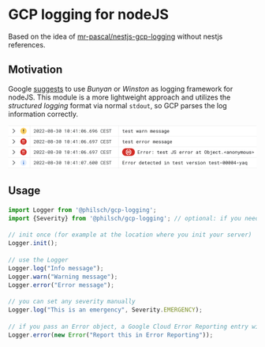 GCP logging for nodeJS
======================

Based on the idea of [mr-pascal/nestjs-gcp-logging](https://github.com/mr-pascal/nestjs-gcp-logging/) without nestjs
references.

## Motivation

Google [suggests](https://cloud.google.com/logging/docs/setup/nodejs) to use *Bunyan* or *Winston* as logging
framework for nodeJS. This module is a more lightweight approach and utilizes the *structured logging* format
via normal `stdout`, so GCP parses the log information correctly.

![gcp log example](./docs/gcp-log.png)

## Usage

```typescript
import Logger from '@philsch/gcp-logging';
import {Severity} from '@philsch/gcp-logging'; // optional: if you need additional severities

// init once (for example at the location where you init your server)
Logger.init();

// use the Logger
Logger.log("Info message");
Logger.warn("Warning message");
Logger.error("Error message");

// you can set any severity manually
Logger.log("This is an emergency", Severity.EMERGENCY);

// if you pass an Error object, a Google Cloud Error Reporting entry will be created
Logger.error(new Error("Report this in Error Reporting"));
```